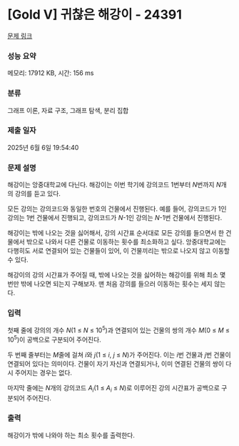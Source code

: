 # [Gold V] 귀찮은 해강이 - 24391 

[문제 링크](https://www.acmicpc.net/problem/24391) 

### 성능 요약

메모리: 17912 KB, 시간: 156 ms

### 분류

그래프 이론, 자료 구조, 그래프 탐색, 분리 집합

### 제출 일자

2025년 6월 6일 19:54:40

### 문제 설명

<p>해강이는 앙중대학교에 다닌다. 해강이는 이번 학기에 강의코드 1번부터 <em>N</em>번까지 <em>N</em>개의 강의를 듣고 있다.</p>

<p>모든 강의는 강의코드와 동일한 번호의 건물에서 진행된다. 예를 들어, 강의코드가 1인 강의는 1번 건물에서 진행되고, 강의코드가 <em>N</em>-1인 강의는 <em>N</em>-1번 건물에서 진행된다.</p>

<p>해강이는 밖에 나오는 것을 싫어해서, 강의 시간표 순서대로 모든 강의를 들으면서 한 건물에서 밖으로 나와서 다른 건물로 이동하는 횟수를 최소화하고 싶다. 앙중대학교에는 다행히도 서로 연결되어 있는 건물들이 있어, 이 건물끼리는 밖으로 나오지 않고 이동할 수 있다.</p>

<p>해강이의 강의 시간표가 주어질 때, 밖에 나오는 것을 싫어하는 해강이를 위해 최소 몇 번만 밖에 나오면 되는지 구해보자. 맨 처음 강의를 들으러 이동하는 횟수는 세지 않는다.</p>

### 입력 

 <p>첫째 줄에 강의의 개수 <em>N</em>(1 ≤ <em>N</em> ≤ 10<sup>5</sup>)과 연결되어 있는 건물의 쌍의 개수 <em>M</em>(0 ≤ <em>M</em> ≤ 10<sup>5</sup>)이 공백으로 구분되어 주어진다.</p>

<p>두 번째 줄부터는 <em>M</em>줄에 걸쳐 <em>i</em>와 <em>j</em>(1 ≤ <em>i</em>, <em>j</em> ≤ <em>N</em>)가 주어진다. 이는 <em>i</em>번 건물과 <em>j</em>번 건물이 연결되어 있다는 의미이다. 건물이 자기 자신과 연결되거나, 이미 연결된 건물의 쌍이 다시 주어지는 경우는 없다.</p>

<p>마지막 줄에는 <em>N</em>개의 강의코드 <em>A<sub>i</sub></em>(1 ≤ <em>A<sub>i</sub></em> ≤ <em>N</em>)로 이루어진 강의 시간표가 공백으로 구분되어 주어진다.</p>

### 출력 

 <p>해강이가 밖에 나와야 하는 최소 횟수를 출력한다.</p>

